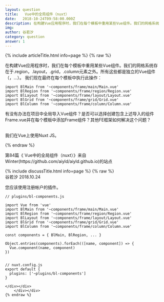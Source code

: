 ```yaml
---
layout: question
title:   Vue中的全局组件（nuxt）
date:   2018-10-24T09:58:00.000Z
description: 在构建Vue应用程序时，我们在每个模板中重用某些Vue组件。我们的网格系统存在于.region，.layout，.grid，.column元素之外。所有这些都是...
img: 
author: 谷若汐
category: question
answer: 1
---
```

<div class="article-root">
  <div class="article">
    {% include articleTitle.html info=page %}
    {% raw %}
    <div class="article-content"><p>在构建Vue应用程序时，我们在每个模板中重用某些Vue组件。我们的网格系统存在于.region，.layout，.grid，.column元素之外。所有这些都是独立的Vue组件（，...）。 我们现在最终在每个模板中执行此操作：</p>

<pre>
<code>import BlMain from &#39;~components/frame/main/Main.vue&#39;
import BlRegion from &#39;~components/frame/region/Region.vue&#39;
import BlLayout from &#39;~components/frame/layout/Layout.vue&#39;
import BlGrid from &#39;~components/frame/grid/Grid.vue&#39;
import BlColumn from &#39;~components/frame/column/Column.vue&#39;</code></pre>

<p>有没有办法在项目中全局导入Vue组件？是否可以选择创建包含上述导入的组件Frame.vue并在每个模板中添加F​​rame组件？其他FE框架如何解决这个问题？</p>

<p><br />
我们在Vue上使用Nuxt JS。</p>
</div>
    {% endraw %}
  </div>
  <p class="winter_mark">第84篇《 Vue中的全局组件（nuxt）》来自Winter(https://github.com/aiyld/aiyld.github.io)的站点</p>
  <div class="discuss-wrapper">
    {% include discussTitle.html info=page %}
    {% raw %}
    <div class="discuss-item">
        <div class="discuss-parent">
          <div class="discuss-meta">
            <span class="discuss-user">谷若汐</span>
            <span class="discuss-time">2018.10.24</span>
          </div>
          <div class="discuss-comment"><div class="post-text" itemprop="text">
<p>您应该使用注册帐户的插件。</p>

<pre class="lang-js prettyprint prettyprinted" style=""><code><span class="com">// plugins/bl-components.js</span><span class="pln">

</span><span class="kwd">import</span><span class="pln"> </span><span class="typ">Vue</span><span class="pln"> from </span><span class="str">'vue'</span><span class="pln">
</span><span class="kwd">import</span><span class="pln"> </span><span class="typ">BlMain</span><span class="pln"> from </span><span class="str">'~components/frame/main/Main.vue'</span><span class="pln">
</span><span class="kwd">import</span><span class="pln"> </span><span class="typ">BlRegion</span><span class="pln"> from </span><span class="str">'~components/frame/region/Region.vue'</span><span class="pln">
</span><span class="kwd">import</span><span class="pln"> </span><span class="typ">BlLayout</span><span class="pln"> from </span><span class="str">'~components/frame/layout/Layout.vue'</span><span class="pln">
</span><span class="kwd">import</span><span class="pln"> </span><span class="typ">BlGrid</span><span class="pln"> from </span><span class="str">'~components/frame/grid/Grid.vue'</span><span class="pln">
</span><span class="kwd">import</span><span class="pln"> </span><span class="typ">BlColumn</span><span class="pln"> from </span><span class="str">'~components/frame/column/Column.vue'</span><span class="pln">

</span><span class="kwd">const</span><span class="pln"> components </span><span class="pun">=</span><span class="pln"> </span><span class="pun">{</span><span class="pln"> </span><span class="typ">BlMain</span><span class="pun">,</span><span class="pln"> </span><span class="typ">BlRegion</span><span class="pun">,</span><span class="pln"> </span><span class="pun">...</span><span class="pln"> </span><span class="pun">}</span><span class="pln">

</span><span class="typ">Object</span><span class="pun">.</span><span class="pln">entries</span><span class="pun">(</span><span class="pln">components</span><span class="pun">).</span><span class="pln">forEach</span><span class="pun">(([</span><span class="pln">name</span><span class="pun">,</span><span class="pln"> component</span><span class="pun">])</span><span class="pln"> </span><span class="pun">=&gt;</span><span class="pln"> </span><span class="pun">{</span><span class="pln">
  </span><span class="typ">Vue</span><span class="pun">.</span><span class="pln">component</span><span class="pun">(</span><span class="pln">name</span><span class="pun">,</span><span class="pln"> component</span><span class="pun">)</span><span class="pln">
</span><span class="pun">})</span><span class="pln">


</span><span class="com">// nuxt.config.js</span><span class="pln">
</span><span class="kwd">export</span><span class="pln"> </span><span class="kwd">default</span><span class="pln"> </span><span class="pun">{</span><span class="pln">
  plugins</span><span class="pun">:</span><span class="pln"> </span><span class="pun">[</span><span class="str">'~plugins/bl-components'</span><span class="pun">]</span><span class="pln">
</span><span class="pun">}</span></code></pre>
    </div></div>
        </div></div>
    {% endraw %}
  </div>
<div>

